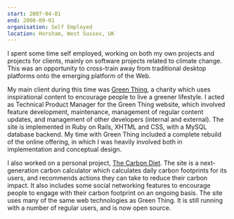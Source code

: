 ```yaml
---
start: 2007-04-01
end: 2008-09-01
organisation: Self Employed
location: Horsham, West Sussex, UK
---
```

I spent some time self employed, working on both my own projects and projects for clients, mainly on software projects related to climate change. This was an opportunity to cross-train away from traditional desktop platforms onto the emerging platform of the Web.

My main client during this time was [Green Thing](www.dothegreenthing.com), a charity which uses inspirational content to encourage people to live a greener lifestyle. I acted as Technical Product Manager for the Green Thing website, which involved feature development, maintenance, management of regular content updates, and management of other developers (internal and external). The site is implemented in Ruby on Rails, XHTML and CSS, with a MySQL database backend. My time with Green Thing included a complete rebuild of the online offering, in which I was heavily involved both in implementation and conceptual design.

I also worked on a personal project, [The Carbon Diet](www.carbondiet.org). The site is a next-generation carbon calculator which calculates daily carbon footprints for its users, and recommends actions they can take to reduce their carbon impact. It also includes some social networking features to encourage people to engage with their carbon footprint on an ongoing basis. The site uses many of the same web technologies as Green Thing. It is still running with a number of regular users, and is now open source.

